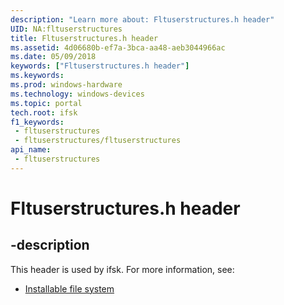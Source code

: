 ```yaml
---
description: "Learn more about: Fltuserstructures.h header"
UID: NA:fltuserstructures
title: Fltuserstructures.h header
ms.assetid: 4d06680b-ef7a-3bca-aa48-aeb3044966ac
ms.date: 05/09/2018
keywords: ["Fltuserstructures.h header"]
ms.keywords: 
ms.prod: windows-hardware
ms.technology: windows-devices
ms.topic: portal
tech.root: ifsk
f1_keywords:
 - fltuserstructures
 - fltuserstructures/fltuserstructures
api_name:
 - fltuserstructures
---
```


# Fltuserstructures.h header


## -description

This header is used by ifsk. For more information, see:

- [Installable file system](../_ifsk/index.md)

